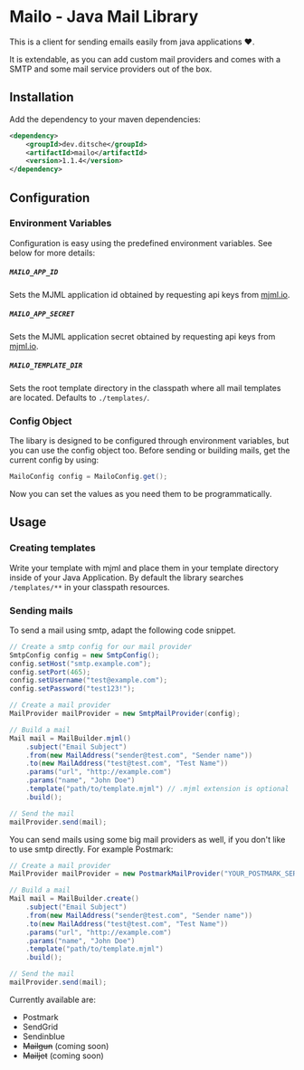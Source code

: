 # Mailo - Java Mail Library

This is a client for sending emails easily from java applications :heart:.

It is extendable, as you can add custom mail providers and comes with a SMTP and some mail service providers out of the box.

## Installation
Add the dependency to your maven dependencies:

```xml
<dependency>
    <groupId>dev.ditsche</groupId>
    <artifactId>mailo</artifactId>
    <version>1.1.4</version>
</dependency>
```

## Configuration

### Environment Variables
Configuration is easy using the predefined environment variables. See below for more details:

##### `MAILO_APP_ID`
Sets the MJML application id obtained by requesting api keys from [mjml.io](mjml.io).

##### `MAILO_APP_SECRET`
Sets the MJML application secret obtained by requesting api keys from [mjml.io](mjml.io).

##### `MAILO_TEMPLATE_DIR`
Sets the root template directory in the classpath where all mail templates are located. 
Defaults to `./templates/`.

### Config Object
The libary is designed to be configured through environment variables, but you can use the config object too. Before sending or
building mails, get the current config by using:

```java
MailoConfig config = MailoConfig.get();
```

Now you can set the values as you need them to be programmatically.


## Usage

### Creating templates
Write your template with mjml and place them in your template directory inside of your Java Application. By default the library
searches `/templates/**` in your classpath resources.

### Sending mails
To send a mail using smtp, adapt the following code snippet.

```java
// Create a smtp config for our mail provider
SmtpConfig config = new SmtpConfig();
config.setHost("smtp.example.com");
config.setPort(465);
config.setUsername("test@example.com");
config.setPassword("test123!");

// Create a mail provider
MailProvider mailProvider = new SmtpMailProvider(config);

// Build a mail
Mail mail = MailBuilder.mjml()
    .subject("Email Subject")
    .from(new MailAddress("sender@test.com", "Sender name"))
    .to(new MailAddress("test@test.com", "Test Name"))
    .params("url", "http://example.com")
    .params("name", "John Doe")
    .template("path/to/template.mjml") // .mjml extension is optional
    .build();

// Send the mail
mailProvider.send(mail);
```

You can send mails using some big mail providers as well, if you don't like to use smtp directly. For example Postmark:
```java
// Create a mail provider
MailProvider mailProvider = new PostmarkMailProvider("YOUR_POSTMARK_SERVER_TOKEN");

// Build a mail
Mail mail = MailBuilder.create()
    .subject("Email Subject")
    .from(new MailAddress("sender@test.com", "Sender name"))
    .to(new MailAddress("test@test.com", "Test Name"))
    .params("url", "http://example.com")
    .params("name", "John Doe")
    .template("path/to/template.mjml")
    .build();

// Send the mail
mailProvider.send(mail);
```

Currently available are:
* Postmark
* SendGrid
* Sendinblue
* ~~Mailgun~~ (coming soon)
* ~~Mailjet~~ (coming soon)